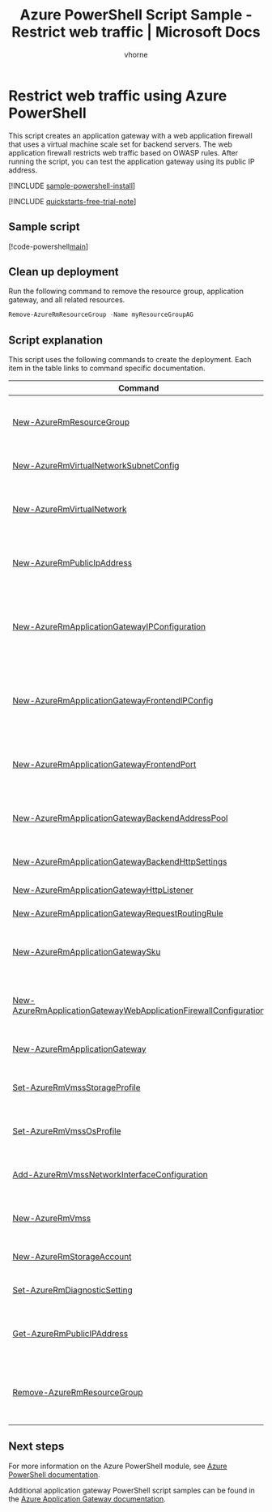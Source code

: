 ﻿---
title: Azure PowerShell Script Sample - Restrict web traffic | Microsoft Docs
description: Azure PowerShell Script Sample - Create an application gateway with a web application firewall and a virtual machine scale set that uses OWASP rules to restrict traffic.
services: application-gateway
documentationcenter: networking
author: vhorne
manager: jpconnock
editor: tysonn
tags: azure-resource-manager

ms.service: application-gateway
ms.topic: sample
ms.tgt_pltfrm: vm-windows
ms.workload: infrastructure
ms.date: 01/29/2018
ms.author: victorh
ms.custom: mvc
---

# Restrict web traffic using Azure PowerShell

This script creates an application gateway with a web application firewall that uses a virtual machine scale set for backend servers. The web application firewall restricts web traffic based on OWASP rules. After running the script, you can test the application gateway using its public IP address.

[!INCLUDE [sample-powershell-install](../../../includes/sample-powershell-install-no-ssh.md)]

[!INCLUDE [quickstarts-free-trial-note](../../../includes/quickstarts-free-trial-note.md)]

## Sample script

[!code-powershell[main](../../../powershell_scripts/application-gateway/create-vmss/create-vmss-waf.ps1 "Create application gateway with WAF")]

## Clean up deployment 

Run the following command to remove the resource group, application gateway, and all related resources.

```powershell
Remove-AzureRmResourceGroup -Name myResourceGroupAG
```

## Script explanation

This script uses the following commands to create the deployment. Each item in the table links to command specific documentation.

| Command | Notes |
|---|---|
| [New-AzureRmResourceGroup](/powershell/module/azurerm.resources/new-azurermresourcegroup) | Creates a resource group in which all resources are stored. |
| [New-AzureRmVirtualNetworkSubnetConfig](/powershell/module/azurerm.network/new-azurermvirtualnetworksubnetconfig) | Creates the subnet configuration. |
| [New-AzureRmVirtualNetwork](/powershell/module/azurerm.network/new-azurermvirtualnetwork) | Creates the virtual network using with the subnet configurations. |
| [New-AzureRmPublicIpAddress](/powershell/module/azurerm.network/new-azurermpublicipaddress) | Creates the public IP address for the application gateway. |
| [New-AzureRmApplicationGatewayIPConfiguration](/powershell/module/azurerm.network/new-azurermapplicationgatewayipconfiguration) | Creates the configuration that associates a subnet with the application gateway. |
| [New-AzureRmApplicationGatewayFrontendIPConfig](/powershell/module/azurerm.network/new-azurermapplicationgatewayfrontendipconfig) | Creates the configuration that assigns a public IP address to the application gateway. |
| [New-AzureRmApplicationGatewayFrontendPort](/powershell/module/azurerm.network/new-azurermapplicationgatewayfrontendport) | Assigns a port to be used to access the application gateway. |
| [New-AzureRmApplicationGatewayBackendAddressPool](/powershell/module/azurerm.network/new-azurermapplicationgatewaybackendaddresspool) | Creates a backend pool for an application gateway. |
| [New-AzureRmApplicationGatewayBackendHttpSettings](/powershell/module/azurerm.network/new-azurermapplicationgatewaybackendhttpsettings) | Configures settings for a backend pool. |
| [New-AzureRmApplicationGatewayHttpListener](/powershell/module/azurerm.network/new-azurermapplicationgatewayhttplistener) | Creates a listener. |
| [New-AzureRmApplicationGatewayRequestRoutingRule](/powershell/module/azurerm.network/new-azurermapplicationgatewayrequestroutingrule) | Creates a routing rule. |
| [New-AzureRmApplicationGatewaySku](/powershell/module/azurerm.network/new-azurermapplicationgatewaysku) | Specify the tier and capacity for an application gateway. |
| [New-AzureRmApplicationGatewayWebApplicationFirewallConfiguration](/powershell/module/azurerm.network/new-azurermapplicationgatewaywebapplicationfirewallconfiguration) | Creates the web application firewall configuration. |
| [New-AzureRmApplicationGateway](/powershell/module/azurerm.network/new-azurermapplicationgateway) | Create an application gateway. |
| [Set-AzureRmVmssStorageProfile](/powershell/module/azurerm.compute/set-azurermvmssstorageprofile) | Create a storage profile for the scale set. |
| [Set-AzureRmVmssOsProfile](/powershell/module/azurerm.compute/set-azurermvmssosprofile) | Define the operating system for the scale set. |
| [Add-AzureRmVmssNetworkInterfaceConfiguration](/powershell/module/azurerm.compute/add-azurermvmssnetworkinterfaceconfiguration) | Define the network interface for the scale set. |
| [New-AzureRmVmss](/powershell/module/azurerm.compute/new-azurermvm) | Create a virtual machine scale set. |
| [New-AzureRmStorageAccount](/powershell/module/azurerm.storage/new-azurermstorageaccount) | Creates a storage account. |
| [Set-AzureRmDiagnosticSetting](/powershell/module/azurerm.insights/set-azurermdiagnosticsetting) | Configures diagnostics to record data. |
| [Get-AzureRmPublicIPAddress](/powershell/module/azurerm.network/get-azurermpublicipaddress) | Gets the public IP address of an application gateway. |
|[Remove-AzureRmResourceGroup](/powershell/module/azurerm.resources/remove-azurermresourcegroup) | Removes a resource group and all resources contained within. | 
## Next steps

For more information on the Azure PowerShell module, see [Azure PowerShell documentation](/powershell/azure/overview).

Additional application gateway PowerShell script samples can be found in the [Azure Application Gateway documentation](../powershell-samples.md).
